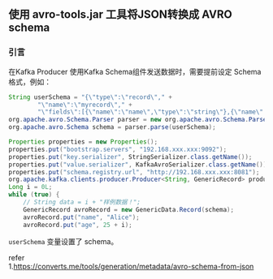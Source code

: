 ## 使用 avro-tools.jar 工具将JSON转换成 AVRO schema 

### 引言    
在Kafka Producer 使用Kafka Schema组件发送数据时，需要提前设定 Schema格式，例如：    
```java
String userSchema = "{\"type\":\"record\"," +
        "\"name\":\"myrecord\"," +
        "\"fields\":[{\"name\":\"name\",\"type\":\"string\"},{\"name\":\"age\",\"type\":\"int\"}]}";;
org.apache.avro.Schema.Parser parser = new org.apache.avro.Schema.Parser();
org.apache.avro.Schema schema = parser.parse(userSchema);

Properties properties = new Properties();
properties.put("bootstrap.servers", "192.168.xxx.xxx:9092");
properties.put("key.serializer", StringSerializer.class.getName());
properties.put("value.serializer", KafkaAvroSerializer.class.getName());
properties.put("schema.registry.url", "http://192.168.xxx.xxx:8081");
org.apache.kafka.clients.producer.Producer<String, GenericRecord> producer = new KafkaProducer<String, GenericRecord>(properties);
Long i = 0L;
while (true) {
    // String data = i + "样例数据！";
    GenericRecord avroRecord = new GenericData.Record(schema);
    avroRecord.put("name", "Alice");
    avroRecord.put("age", 25 + i);
```

`userSchema` 变量设置了 schema。 

<!-- ### avro-tools.jar使用  
针对复杂对象，要定义schema格式会比较复杂，而`avro-tools.jar`就是为了简化这一步骤，支持 JSON 转 AVRO Schema。       

avro-tools.jar 下载地址：https://avro.apache.org/project/download/   

**使用步骤**        
```shell

# 嵌套的JSON数据转换成AVRO数据
java -jar avro-tools-1.11.2.jar fromjson products.json --schema-file products.avsc > products.avro
```  -->

refer   
1.https://converts.me/tools/generation/metadata/avro-schema-from-json
